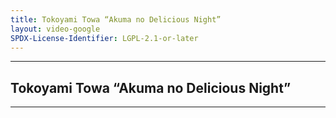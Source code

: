 ```yaml
---
title: Tokoyami Towa “Akuma no Delicious Night”
layout: video-google
SPDX-License-Identifier: LGPL-2.1-or-later
---
```


---

## Tokoyami Towa “Akuma no Delicious Night”

<div class="container">
  <video-js id="my-video" class="vjs-fluid vjs-layout-medium" controls preload="auto" poster="/assets/images/towanoodle.jpg">
    <source src="https://xx58j-my.sharepoint.com/:v:/g/personal/peekaboo_xx58j_onmicrosoft_com/ETzkyUYhj8dHptRyR-_3CPQBSVgNMmccoc1vm2Q3BHAZMA?download=1" type="video/mp4"/>
  </video-js>
</div>

---
